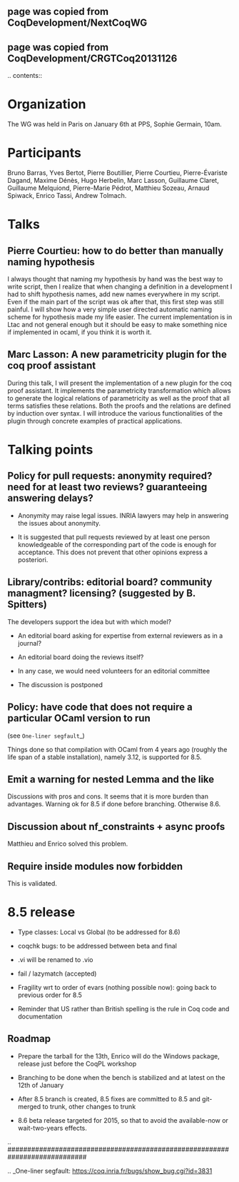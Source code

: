 ## page was copied from CoqDevelopment/NextCoqWG
## page was copied from CoqDevelopment/CRGTCoq20131126

.. contents::

Organization
============

The WG was held in Paris on January 6th at PPS, Sophie Germain, 10am.

Participants
============

Bruno Barras, Yves Bertot, Pierre Boutillier, Pierre Courtieu, Pierre-Évariste Dagand, Maxime Dénès, Hugo Herbelin, Marc Lasson, Guillaume Claret, Guillaume Melquiond, Pierre-Marie Pédrot, Matthieu Sozeau, Arnaud Spiwack, Enrico Tassi, Andrew Tolmach.

Talks
=====

Pierre Courtieu: how to do better than manually naming hypothesis
-----------------------------------------------------------------

  I always thought that naming my hypothesis by hand was the best way to write script, then I realize that when changing a definition in a development I had to shift hypothesis names, add new names everywhere in my script. Even if the main part of the script was ok after that, this first step was still painful. I will show how a very simple user directed automatic naming scheme for hypothesis made my life easier.  The current implementation is in Ltac and not general enough but it should be easy to make something nice if implemented in ocaml, if you think it is worth it.

Marc Lasson: A new parametricity plugin for the coq proof assistant
-------------------------------------------------------------------

  During this talk, I will present the implementation of a new plugin for the coq proof assistant.  It implements the parametricity transformation which allows to generate the logical relations of parametricity as well as the proof that all terms satisfies these relations. Both the proofs and the  relations are defined by induction over syntax. I will introduce the various functionalities of the plugin through concrete examples of practical applications. 

Talking points
==============

Policy for pull requests: anonymity required? need for at least two reviews? guaranteeing answering delays?
-----------------------------------------------------------------------------------------------------------

* Anonymity may raise legal issues. INRIA lawyers may help in answering the issues about anonymity.

* It is suggested that pull requests reviewed by at least one person knowledgeable of the corresponding part of the code is enough for acceptance. This does not prevent that other opinions express a posteriori.

Library/contribs: editorial board? community managment? licensing? (suggested by B. Spitters)
---------------------------------------------------------------------------------------------

The developers support the idea but with which model?

* An editorial board asking for expertise from external reviewers as in a journal?

* An editorial board doing the reviews itself?

* In any case, we would need volunteers for an editorial committee

* The discussion is postponed

Policy: have code that does not require a particular OCaml version to run
-------------------------------------------------------------------------

(see `One-liner segfault`_)

Things done so that compilation with OCaml from 4 years ago (roughly the life span of a stable installation), namely 3.12, is supported for 8.5.

Emit a warning for nested Lemma and the like
--------------------------------------------

Discussions with pros and cons. It seems that it is more burden than advantages. Warning ok for 8.5 if done before branching. Otherwise 8.6.

Discussion about nf_constraints + async proofs
----------------------------------------------

Matthieu and Enrico solved this problem.

Require inside modules now forbidden
------------------------------------

This is validated.

8.5 release
===========

* Type classes: Local vs Global (to be addressed for 8.6)

* coqchk bugs: to be addressed between beta and final

* .vi will be renamed to .vio

* fail / lazymatch (accepted)

* Fragility wrt to order of evars (nothing possible now): going back to previous order for 8.5

* Reminder that US rather than British spelling is the rule in Coq code and documentation

Roadmap
-------

* Prepare the tarball for the 13th, Enrico will do the Windows package, release just before the CoqPL workshop

* Branching to be done when the bench is stabilized and at latest on the 12th of January

* After 8.5 branch is created, 8.5 fixes are committed to 8.5 and git-merged to trunk, other changes to trunk

* 8.6 beta release targeted for 2015, so that to avoid the available-now or wait-two-years effects.

.. ############################################################################

.. _One-liner segfault: https://coq.inria.fr/bugs/show_bug.cgi?id=3831

